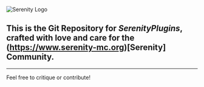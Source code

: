 ![Serenity Logo](http://i.imgur.com/FKmxN1s.png)

## This is the Git Repository for *SerenityPlugins*, crafted with love and care for the (https://www.serenity-mc.org)[Serenity] Community.
---
Feel free to critique or contribute!
